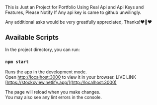 
This is Just an Project for Portfolio Using Real Api and Api Keys and Features, Please Notify If Any api key is came to github unwilingly.

Any additional asks would be very greatfully appreciated, Thanks!❤🤣❤

## Available Scripts

In the project directory, you can run:

### `npm start`

Runs the app in the development mode.\
Open [http://localhost:3000](http://localhost:3000) to view it in your browser.
LIVE LINK [https://stockxview.netlify.app/](http://localhost:3000)

The page will reload when you make changes.\
You may also see any lint errors in the console.


